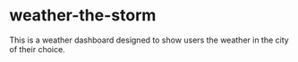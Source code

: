 # weather-the-storm
This is a weather dashboard designed to show users the weather in the city of their choice.
